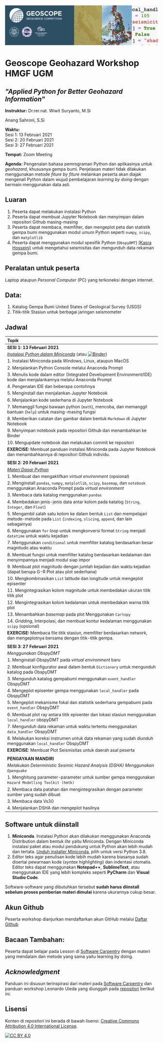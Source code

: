 ![header_image](./figures/geoscope_header_cropped_sm.png)
# Geoscope Geohazard Workshop HMGF UGM
## *"Applied Python for Better Geohazard Information"*

**Instruktur:**
Dr.rer.nat. Wiwit Suryanto, M.Si

Anang Sahroni, S.Si

**Waktu:**  
Sesi 1: 13 Februari 2021  
Sesi 2: 20 Februari 2021  
Sesi 3: 27 Februari 2021  

**Tempat:**
Zoom Meeting

**Agenda:**
Pengenalan bahasa pemrograman Python dan aplikasinya untuk *geohazard*, khususnya gempa bumi. Penjelasan materi tidak dilakukan menggunakan metode *fiture by fiture* melainkan peserta akan diajak mengenali Python dalam wujud pembelajaran *learning by doing* dengan bermain menggunakan data asli.

## Luaran
1. Peserta dapat melakukan instalasi Python
2. Peserta dapat membuat Jupyter Notebook dan menyimpan dalam repositori Github masing-masing
3. Peserta dapat membaca, memfilter, dan mengeplot peta dan statistik gempa bumi menggunakan modul umum Python seperti `numpy`, `scipy`, dan `matplotlib`
4. Peserta dapat menggunakan modul spesifik Python (`ObspyDMT`) [(Kasra Hosseini)](https://github.com/kasra-hosseini/obspyDMT) untuk mengetahui seismisitas dan mengunduh data rekaman gempa bumi.

## Peralatan untuk peserta
Laptop ataupun *Personal Computer* (PC) yang terkoneksi dengan internet.

## Data:
1. Katalog Gempa Bumi United States of Geological Survey (USGS)
2. Titik-titik Stasiun untuk berbagai jaringan seismometer

## Jadwal
| **Topik** |
|:-----------|
| **SESI 1: 13 Februari 2021** |
| *[Instalasi Python dalam Miniconda](https://nbviewer.jupyter.org/github/anangsahroni/geoscope-geohazard-workshop/blob/main/1_Instalasi_Python_dalam_Miniconda.ipynb)* (atau [![Binder](https://mybinder.org/badge_logo.svg)](https://mybinder.org/v2/gh/anangsahroni/geoscope-geohazard-workshop/HEAD))|
| 1. Instalasi Miniconda pada Windows, Linux, ataupun MacOS |  
| 2. Menjalankan Python Console melalui Anaconda Prompt |  
| 3. Menulis kode dalam editor (Integrated Development Environment/IDE) kode dan menjalankannya melalui Anaconda Prompt
| 4. Pengenalan IDE dan beberapa contohnya
| 5. Menginstall dan menjalankan Jupyter Notebook
| 6. Menjalankan kode sederhana di Jupyter Notebook
| 7. Memanggil fungsi bawaan python (`math`), mencoba, dan memanggil bantuan (`help`) untuk masing-masing fungsi
| 8. Memberikan catatan dan gambar dalam bentuk `Markdown` di Jupyter Notebook
| 9. Menyimpan notebook pada repositori Github dan menambahkan ke Binder
| 10. Mengupdate notebook dan melakukan commit ke repositori
| **EXERCISE:** Membuat panduan instalasi Miniconda pada Jupyter Notebook dan menambahkannya di repositori Github individu. |
||
| **SESI 2: 20 Februari 2021** |
| *[Materi Dasar Python](https://nbviewer.jupyter.org/github/anangsahroni/geoscope-geohazard-workshop/blob/main/2_Materi_Dasar_Python.ipynb)* |
| 1. Membuat dan mengaktifkan *virtual environment* (opsional) |
| 2. Menginstall `pandas`, `numpy`, `matplotlib`, `scipy`, `basemap`, dan `notebook` menggunakan Anaconda Prompt pada *virtual environment* |
| 3. Membaca data katalog menggunakan `pandas` |
| 4. Membedakan jenis-jenis data antar kolom pada katalog (`String`, `Integer`, dan `Float`) |
| 5. Mengambil salah satu kolom ke dalam bentuk `List` dan mempelajari metode-metode pada `List` (`indexing`, `slicing`, `append`, dan lain sebagainya) |
| 6. Menggunakan `for` *loop* untuk mengkonversi format `String` menjadi `datetime` untuk waktu kejadian |
| 7. Menggunakan `conditional` untuk memfilter katalog berdasarkan besar magnitudo atau waktu |
| 8. Membuat fungsi untuk memfilter katalog berdasarkan kedalaman dan menyimpannya menjadi modul siap impor |
| 9. Membuat plot magnitudo dengan jumlah kejadian dan waktu kejadian (dapat berupa G-R Plot atau plot sederhana) |
| 10. Mengkombinasikan `List` latitude dan longitude untuk mengeplot episenter |
| 11. Mengintegrasikan kolom magnitude untuk membedakan ukuran titik titik plot |
| 12. Mengintegrasikan kolom kedalaman untuk membedakan warna titik plot |
| 13. Menambahkan *basemap* pada plot Menggunakan `Cartopy` |
| 14. *Gridding*, Interpolasi, dan membuat kontur kedalaman menggunakan `scipy` (opsional) |
| **EXERCISE:** Membaca file titik stasiun, memfilter berdasarkan network, dan mengeplotnya bersama dengan titik-titik gempa. |
||
| **SESI 3: 27 Februari 2021** |
| *Menggunakan ObspyDMT* |
| 1. Menginstall ObspyDMT pada *virtual environment* baru |
| 2. Membuat konfigurator awal dalam bentuk `Dictionary` untuk mengunduh katalog pada ObspyDMT |
| 3. Mengunduh katalog gempabumi menggunakan `event_handler` ObspyDMT |
| 4. Mengeplot episenter gempa menggunakan `local_handler` pada ObspyDMT |
| 5. Mengeplot mekanisme fokal dan statistik sederhana gempabumi pada `event_handler` ObspyDMT |
| 6. Membuat plot ray antara titik episenter dan lokasi  stasiun menggunakan `local_handler` obspyDMT |
| 7. Mengunduh data rekaman untuk waktu tertentu menggunakan `data_handler` ObspyDMT |
| 8. Melakukan koreksi instrumen untuk data rekaman yang sudah diunduh menggunakan `local_handler` ObspyDMT 
| **EXERCISE**: Membuat Plot Seismisitas untuk daerah asal peserta |
||
| **PENGAYAAN MANDIRI** |
| *Melakukan Deterministic Sesimic Hazard Analysis (DSHA) Menggunakan `Openquake`* |
| 1. Menghitung parameter-parameter untuk sumber gempa menggunakan `Hazard Modelling Toolkit (hmtk)` |
| 2. Membaca data patahan dan mengintegrasikan dengan parameter sumber yang sudah dibuat |
| 3. Membaca data Vs30 |
| 4. Menjalankan DSHA dan mengeplot hasilnya |


## Software untuk diinstall
1. **Miniconda**. Instalasi Python akan dilakukan menggunakan Anaconda Distribution dalam bentuk *lite* yaitu Miniconda. Dengan Miniconda instalasi paket atau modul pendukung untuk Python akan lebih mudah dan tertata. [Unduh installer Miniconda](https://docs.conda.io/en/latest/miniconda.html), pilih untuk versi Python 3.8.
2. Editor teks agar penulisan kode lebih mudah karena biasanya sudah disertai pewarnaan kode  (*syntax highlighting*) dan indentasi otomatis. Editor teks dapat menggunakan **Notepad++**, **SublimeText**, atau menggunakan IDE yang lebih kompleks seperti **PyCharm** dan **Visual Studio Code**.

Software-software yang dibutuhkan tersebut **sudah harus diinstall sebelum proses pemberian materi dimulai** karena ukurannya cukup besar.

## Akun Github
Peserta workshop dianjurkan mendaftarkan akun GitHub melalui [Daftar Github](http://github.com)

## Bacaan Tambahan:
Peserta dapat belajar pada Lesson di [Software Carpentry](https://software-carpentry.org/lessons/) dengan materi yang mendalam dan metode yang sama yaitu learning by doing. 

## *Acknowledgment*
Panduan ini disusun terinspirasi dari materi pada [Software Carpentry](https://software-carpentry.org/lessons/) dan panduan workshop Leonardo Uieda yang diunggah pada [repositori](https://github.com/leouieda/python-hawaii-2017) berikut ini.

## Lisensi
Konten di repositori ini berada di bawah lisensi:
[Creative Commons Attribution 4.0 International License][cc-by].

[![CC BY 4.0][cc-by-image]][cc-by]

[cc-by]: http://creativecommons.org/licenses/by/4.0/
[cc-by-image]: https://i.creativecommons.org/l/by/4.0/88x31.png
[cc-by-shield]: https://img.shields.io/badge/License-CC%20BY%204.0-lightgrey.svg

